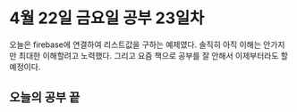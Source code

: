 # 4월 22일 금요일 공부 23일차
오늘은 firebase에 연결하여 리스트값을 구하는 예제였다. 솔직히 아직 이해는 안가지만 최대한 이해할려고 노력했다. 그리고 요즘 책으로 공부를 잘 안해서 이제부터라도 할 예정이다.
## 오늘의 공부 끝 
